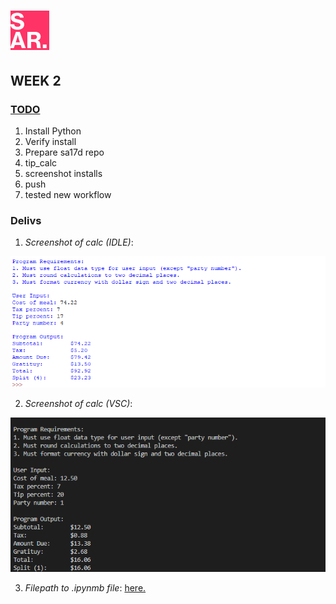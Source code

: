 # ![SAR](../img/favicon.png)

## WEEK 2 

### <u>TODO</u>
1. Install Python
2. Verify install
3. Prepare sa17d repo
4. tip_calc
5. screenshot installs
6. push
7. tested new workflow

### Delivs

1. *Screenshot of calc (IDLE)*:

![calcIDLE](../img/calcIDLE.png)

2. *Screenshot of calc (VSC)*:

![calcVSC](../img/calcVSC.png)

3.  *Filepath to .ipynmb file*: [here.](week2/tip_calculator.ipynb "notebookFP")
